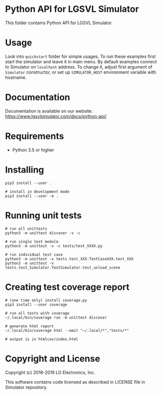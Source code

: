 # Python API for LGSVL Simulator

This folder contains Python API for LGSVL Simulator.

# Usage

Look into `quickstart` folder for simple usages.
To run these examples first start the simulator and leave it in main menu.
By default examples connect to Simulator on `localhost` address.
To change it, adjust first argument of `Simulator` constructor, or set up
`SIMULATOR_HOST` environment variable with hostname.

# Documentation

Documentation is available on our website: https://www.lgsvlsimulator.com/docs/python-api/

# Requirements

* Python 3.5 or higher

# Installing

    pip3 install --user .

    # install in development mode
    pip3 install --user -e .

# Running unit tests

    # run all unittests
    python3 -m unittest discover -v -c

    # run single test module
    python3 -m unittest -v -c tests/test_XXXX.py

    # run individual test case
    python3 -m unittest -v tests.test_XXX.TestCaseXXX.test_XXX
    python3 -m unittest -v tests.test_Simulator.TestSimulator.test_unload_scene

# Creating test coverage report

    # (one time only) install coverage.py
    pip3 install --user coverage

    # run all tests with coverage
    ~/.local/bin/coverage run -m unittest discover

    # generate html report
    ~/.local/bin/coverage html --omit "~/.local/*","tests/*"

    # output is in htmlcov/index.html

# Copyright and License

Copyright (c) 2018-2019 LG Electronics, Inc.

This software contains code licensed as described in LICENSE file in Simulator repository.
